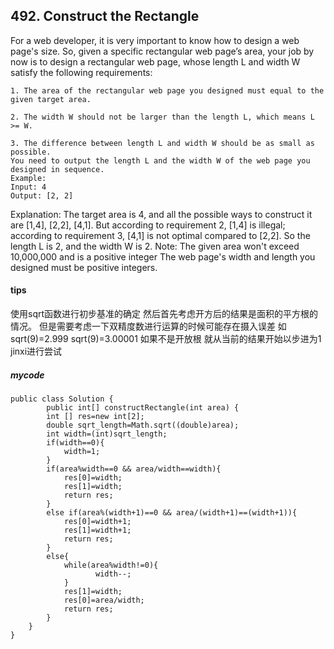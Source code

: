 ## 492.  Construct the Rectangle
For a web developer, it is very important to know how to design a web page's size. So, given a specific rectangular web page’s area, your job by now is to design a rectangular web page, whose length L and width W satisfy the following requirements:

```
1. The area of the rectangular web page you designed must equal to the given target area.

2. The width W should not be larger than the length L, which means L >= W.

3. The difference between length L and width W should be as small as possible.
You need to output the length L and the width W of the web page you designed in sequence.
Example:
Input: 4
Output: [2, 2]
```

Explanation: The target area is 4, and all the possible ways to construct it are [1,4], [2,2], [4,1]. 
But according to requirement 2, [1,4] is illegal; according to requirement 3,  [4,1] is not optimal compared to [2,2]. So the length L is 2, and the width W is 2.
Note:
The given area won't exceed 10,000,000 and is a positive integer
The web page's width and length you designed must be positive integers.
#### tips
使用sqrt函数进行初步基准的确定 然后首先考虑开方后的结果是面积的平方根的情况。
但是需要考虑一下双精度数进行运算的时候可能存在摄入误差
如 sqrt(9)=2.999 sqrt(9)=3.00001
 如果不是开放根 就从当前的结果开始以步进为1 jinxi进行尝试
##### mycode
```
public class Solution {
        public int[] constructRectangle(int area) {
        int [] res=new int[2];
        double sqrt_length=Math.sqrt((double)area);
        int width=(int)sqrt_length;
        if(width==0){
            width=1;
        }
        if(area%width==0 && area/width==width){
            res[0]=width;
            res[1]=width;
            return res;
        }
        else if(area%(width+1)==0 && area/(width+1)==(width+1)){
            res[0]=width+1;
            res[1]=width+1;
            return res;
        }
        else{
            while(area%width!=0){
                   width--;
            }
            res[1]=width;
            res[0]=area/width;
            return res;
        }
    }
}
```
